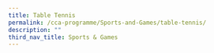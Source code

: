 ```yaml
---
title: Table Tennis
permalink: /cca-programme/Sports-and-Games/table-tennis/
description: ""
third_nav_title: Sports & Games
---
```

